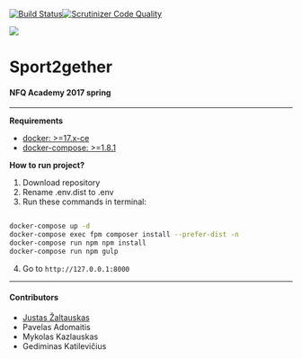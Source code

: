 [![Build Status](https://travis-ci.org/nfqakademija/sport2gether.svg?branch=master)](https://travis-ci.org/nfqakademija/sport2gether)[![Scrutinizer Code Quality](https://scrutinizer-ci.com/g/nfqakademija/sport2gether/badges/quality-score.png?b=master)](https://scrutinizer-ci.com/g/nfqakademija/sport2gether/?branch=master)

![](https://avatars0.githubusercontent.com/u/4995607?v=3&s=100)
# Sport2gether
#### NFQ Academy 2017 spring

---

**Requirements**

* [docker: >=17.x-ce](https://docs.docker.com/engine/installation/)
* [docker-compose: >=1.8.1](https://github.com/docker/compose/releases)

**How to run project?**

1. Download repository
2. Rename .env.dist to .env
3. Run these commands in terminal:

```bash

docker-compose up -d
docker-compose exec fpm composer install --prefer-dist -n
docker-compose run npm npm install
docker-compose run npm gulp

```

4. Go to `http://127.0.0.1:8000`

---

#### Contributors

- [Justas Žaltauskas](https://github.com/JustasZaltauskas/)
- Pavelas Adomaitis
- Mykolas Kazlauskas
- Gediminas Katilevičius
